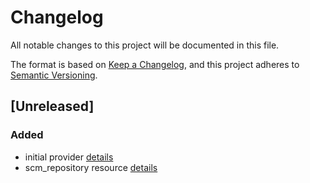 # Changelog

All notable changes to this project will be documented in this file.

The format is based on [Keep a Changelog](https://keepachangelog.com/en/1.0.0/),
and this project adheres to [Semantic Versioning](https://semver.org/spec/v2.0.0.html).

## [Unreleased]
### Added
* initial provider [details](https://github.com/cloudogu/terraform-provider-scm/tree/95c10656978e96f7d0613933c0e35b7fb5be606a#provider-configuration)
* scm_repository resource [details](https://github.com/cloudogu/terraform-provider-scm/tree/95c10656978e96f7d0613933c0e35b7fb5be606a#scm_repository)